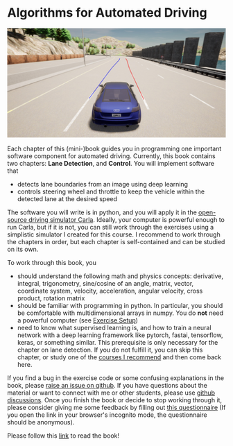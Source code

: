 Algorithms for Automated Driving
============================

![](book/Introduction/carla_vehicle_lanes.jpg "")

Each chapter of this (mini-)book guides you in programming one important software component for automated driving. Currently, this book contains two chapters: **Lane Detection**, and **Control**. You will implement software that 
* detects lane boundaries from an image using deep learning
* controls steering wheel and throttle to keep the vehicle within the detected lane at the desired speed

The software you will write is in python, and you will apply it in the [open-source driving simulator Carla](https://carla.org/). Ideally, your computer is powerful enough to run Carla, but if it is not, you can still work through the exercises using a simplistic simulator I created for this course. I recommend to work through the chapters in order, but each chapter is self-contained and can be studied on its own.

To work through this book, you
* should understand the following math and physics concepts: derivative, integral, trigonometry, sine/cosine of an angle, matrix, vector, coordinate system, velocity, acceleration, angular velocity, cross product, rotation matrix
* should be familiar with programming in python. In particular, you should be comfortable with multidimensional arrays in numpy. You do **not** need a powerful computer (see [Exercise Setup](https://thomasfermi.github.io/Algorithms-for-Automated-Driving/Appendix/ExerciseSetup.html))
* need to know what supervised learning is, and how to train a neural network with a deep learning framework like pytorch, fastai, tensorflow, keras, or something similar. This prerequisite is only necessary for the chapter on lane detection. If you do not fulfill it, you can skip this chapter, or study one of the [courses I recommend](../LaneDetection/Segmentation.ipynb) and then come back here.

If you find a bug in the exercise code or some confusing explanations in the book, please [raise an issue on github](https://github.com/thomasfermi/Algorithms-for-Automated-Driving). If you have questions about the material or want to connect with me or other students, please use [github discussions](https://github.com/thomasfermi/Algorithms-for-Automated-Driving/discussions). Once you finish the book or decide to stop working through it, please consider giving me some feedback by filling out [this questionnaire](https://forms.gle/TioqZiUsB5e5wSVG7) (If you open the link in your browser's incognito mode, the questionnaire should be anonymous).

Please follow this [link](https://thomasfermi.github.io/Algorithms-for-Automated-Driving/Introduction/intro.html) to read the book!